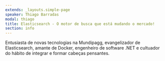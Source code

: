 ```yaml
---
extends: _layouts.simple-page
speaker: Thiago Barradas
modal: thiago
title: Elasticsearch - O motor de busca que está mudando o mercado!
section: info
---
```

Entusiasta de novas tecnologias na Mundipagg, evangelizador de Elasticsearch, amante de Docker, engenheiro de software .NET e cultuador do hábito de integrar e formar cabeças pensantes.
